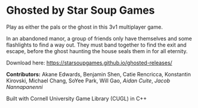 # Ghosted by Star Soup Games

Play as either the pals or the ghost in this 3v1 multiplayer game.

In an abandoned manor, a group of friends only have themselves and some flashlights to find a way out. They must band together to find the exit and escape, before the ghost haunting the house seals them in for all eternity.

Download here: https://starsoupgames.github.io/ghosted-releases/


**Contributors:** Akane Edwards, Benjamin Shen, Catie Rencricca, Konstantin Kirovski, Michael Chang, SoYee Park, Will Gao, *Aidan Cuite*, *Jacob Nannapanenni*

Built with Cornell University Game Library (CUGL) in C++
